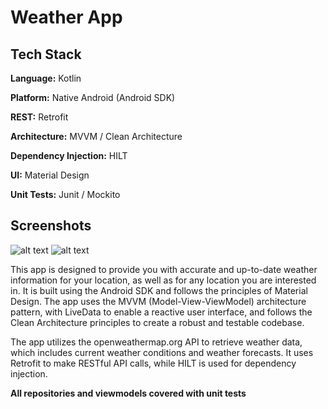 
# Weather App
## Tech Stack

**Language:** Kotlin

**Platform:** Native Android (Android SDK)

**REST:** Retrofit

**Architecture:** MVVM / Clean Architecture

**Dependency Injection:** HILT

**UI:** Material Design

**Unit Tests:** Junit / Mockito 

## Screenshots
![alt text](https://i.ibb.co/9y222SS/weather1.jpg)
![alt text](https://i.ibb.co/5nQ4b7V/weather2.jpg)

This app is designed to provide you with accurate and up-to-date weather information for your location, as well as for any location you are interested in. It is built using the Android SDK and follows the principles of Material Design. The app uses the MVVM (Model-View-ViewModel) architecture pattern, with LiveData to enable a reactive user interface, and follows the Clean Architecture principles to create a robust and testable codebase.

The app utilizes the openweathermap.org API to retrieve weather data, which includes current weather conditions and weather forecasts. It uses Retrofit to make RESTful API calls, while HILT is used for dependency injection. 

**All repositories and viewmodels covered with unit tests**










